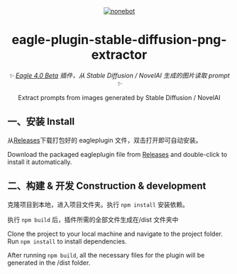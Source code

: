 <div align="center">
<a href="https://eagle.cool/"><img src="https://oss-app.eagle.cool/website/logo.png"  alt="nonebot"></a>

# eagle-plugin-stable-diffusion-png-extractor

_✨ [Eagle 4.0 Beta](https://eagle.cool/blog/post/4.0-beta) 插件，从 Stable Diffusion / NovelAI 生成的图片读取 prompt ✨_

Extract prompts from images generated by Stable Diffusion / NovelAI

</div>

## 一、**安装 Install**

从[Releases](https://github.com/cpuopt/eagle-plugin-stable-diffusion-png-extractor/releases/tag/nightly)下载打包好的 eagleplugin 文件，双击打开即可自动安装。

Download the packaged eagleplugin file from [Releases](https://github.com/cpuopt/eagle-plugin-stable-diffusion-png-extractor/releases/tag/nightly) and double-click to install it automatically.

## 二、**构建 & 开发 Construction & development**

克隆项目到本地，进入项目文件夹。执行
`npm install`
安装依赖。

执行
`npm build`
后，插件所需的全部文件生成在/dist 文件夹中

Clone the project to your local machine and navigate to the project folder. Run
`npm install`
to install dependencies.

After running
`npm build`,
all the necessary files for the plugin will be generated in the /dist folder.

